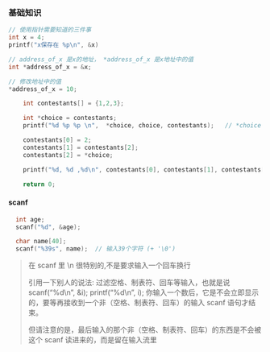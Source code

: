 ### 基础知识

```cpp
// 使用指针需要知道的三件事
int x = 4;
printf("x保存在 %p\n", &x)

// address_of_x 是x的地址， *address_of_x 是x地址中的值
int *address_of_x = &x;

// 修改地址中的值
*address_of_x = 10;
```

```cpp
    int contestants[] = {1,2,3};

    int *choice = contestants;
    printf("%d %p %p \n",  *choice, choice, contestants);   // *choice -> 1, choice -> 以一位的地址

    contestants[0] = 2;
    contestants[1] = contestants[2];
    contestants[2] = *choice;

    printf("%d, %d ,%d\n", contestants[0], contestants[1], contestants[2]);

    return 0;
```

#### scanf

```cpp
  int age;
  scanf("%d", &age);

  char name[40];
  scanf("%39s", name);  // 输入39个字符 (+ '\0')

```

> 在 scanf 里 \n 很特别的,不是要求输入一个回车换行
>
> 引用一下别人的说法:
> 过滤空格、制表符、回车等输入，也就是说
> scanf(“%d\n”, &i);
> printf(“%d\n”, i);
> 你输入一个数后，它是不会立即显示的，要等再接收到一个非（空格、制表符、回车）的输入 scanf 语句才结束。
>
> 但请注意的是，最后输入的那个非（空格、制表符、回车）的东西是不会被这个 scanf 读进来的，而是留在输入流里
